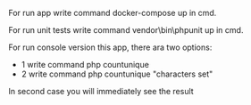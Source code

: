 For run app write command docker-compose up in cmd.

For run unit tests write command vendor\bin\phpunit up in cmd.

For run console version this app, there ara two options:
 - 1 write command php countunique
 - 2 write command php countunique "characters set"

In second case you will immediately see the result